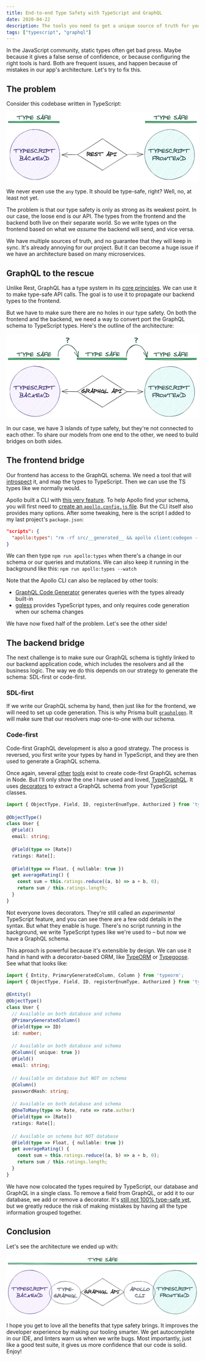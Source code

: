 ```yaml
---
title: End-to-end Type Safety with TypeScript and GraphQL
date: 2020-04-22
description: The tools you need to get a unique source of truth for your data models, and sync it across frontend and backend.
tags: ["typescript", "graphql"]
---
```


In the JavaScript community, static types often get bad press. Maybe because it gives a false sense of confidence, or because configuring the right tools is hard. Both are frequent issues, and happen because of mistakes in our app's architecture. Let's try to fix this.

## The problem

Consider this codebase written in TypeScript:

![Rest architecture](./assets/rest-architecture.png)

We never even use the `any` type. It should be type-safe, right? Well, no, at least not yet.

The problem is that our type safety is only as strong as its weakest point. In our case, the loose end is our API. The types from the frontend and the backend both live on their separate world. So we write types on the frontend based on what we _assume_ the backend will send, and vice versa.

We have multiple sources of truth, and no guarantee that they will keep in sync. It's already annoying for our project. But it can become a huge issue if we have an architecture based on many microservices.

## GraphQL to the rescue

Unlike Rest, GraphQL has a type system in its [core principles](https://graphql.org/learn/schema/). We can use it to make type-safe API calls. The goal is to use it to propagate our backend types to the frontend.

But we have to make sure there are no holes in our type safety. On both the frontend and the backend, we need a way to convert port the GraphQL schema to TypeScript types. Here's the outline of the architecture:

![Unsafe GraphQL architecture](./assets/unsafe-graphql-architecture.png)

In our case, we have 3 islands of type safety, but they're not connected to each other. To share our models from one end to the other, we need to build bridges on both sides.

## The frontend bridge

Our frontend has access to the GraphQL schema. We need a tool that will [introspect](https://graphql.org/learn/introspection/) it, and map the types to TypeScript. Then we can use the TS types like we normally would.

Apollo built a CLI with [this very feature](https://github.com/apollographql/apollo-tooling#apollo-clientcodegen-output). To help Apollo find your schema, you will first need to [create an `apollo.config.js` file](https://www.apollographql.com/docs/devtools/apollo-config/). But the CLI itself also provides many options. After some tweaking, here is the script I added to my last project's `package.json`:

```json
"scripts": {
  "apollo:types": "rm -rf src/__generated__ && apollo client:codegen --config apollo.config.js --target typescript --outputFlat src/__generated__"
}
```

We can then type `npm run apollo:types` when there's a change in our schema or our queries and mutations. We can also keep it running in the background like this: `npm run apollo:types --watch`

Note that the Apollo CLI can also be replaced by other tools:

* [GraphQL Code Generator](https://graphql-code-generator.com/) generates queries with the types already built-in
* [gqless](https://gqless.dev/) provides TypeScript types, and only requires code generation when our schema changes

We have now fixed half of the problem. Let's see the other side!

## The backend bridge

The next challenge is to make sure our GraphQL schema is tightly linked to our backend application code, which includes the resolvers and all the business logic. The way we do this depends on our strategy to generate the schema: SDL-first or code-first.

### SDL-first

If we write our GraphQL schema by hand, then just like for the frontend, we will need to set up code generation. This is why Prisma built [`graphqlgen`](https://github.com/prisma-labs/graphqlgen). It will make sure that our resolvers map one-to-one with our schema.

### Code-first

Code-first GraphQL development is also a good strategy. The process is reversed, you first write your types by hand in TypeScript, and they are then used to generate a GraphQL schema.

Once again, several [other](https://github.com/graphql/graphql-js) [tools](https://nexus.js.org/) exist to create code-first GraphQL schemas in Node. But I'll only show the one I have used and loved, [TypeGraphQL](https://typegraphql.com/). It uses [decorators](https://www.typescriptlang.org/docs/handbook/decorators.html) to extract a GraphQL schema from your TypeScript classes.

```ts
import { ObjectType, Field, ID, registerEnumType, Authorized } from 'type-graphql'

@ObjectType()
class User {
  @Field()
  email: string;
  
  @Field(type => [Rate])
  ratings: Rate[];

  @Field(type => Float, { nullable: true })
  get averageRating() {
    const sum = this.ratings.reduce((a, b) => a + b, 0);
    return sum / this.ratings.length;
  }
}
```

Not everyone loves decorators. They're still called an _experimental_ TypeScript feature, and you can see there are a few odd details in the syntax. But what they enable is huge. There's no script running in the background, we write TypeScript types like we're used to – but now we have a GraphQL schema.

This aproach is powerful because it's extensible by design. We can use it hand in hand with a decorator-based ORM, like [TypeORM](https://github.com/typeorm/typeorm) or [Typegoose](https://github.com/typegoose/typegoose). See what that looks like:

```ts
import { Entity, PrimaryGeneratedColumn, Column } from 'typeorm';
import { ObjectType, Field, ID, registerEnumType, Authorized } from 'type-graphql'

@Entity()
@ObjectType()
class User {
  // Available on both database and schema
  @PrimaryGeneratedColumn()
  @Field(type => ID)
  id: number;
  
  // Available on both database and schema
  @Column({ unique: true })
  @Field()
  email: string;

  // Available on database but NOT on schema
  @Column()
  passwordHash: string;
  
  // Available on both database and schema
  @OneToMany(type => Rate, rate => rate.author)
  @Field(type => [Rate])
  ratings: Rate[];

  // Available on schema but NOT database
  @Field(type => Float, { nullable: true })
  get averageRating() {
    const sum = this.ratings.reduce((a, b) => a + b, 0);
    return sum / this.ratings.length;
  }
}
```

We have now colocated the types required by TypeScript, our database and GraphQL in a single class. To remove a field from GraphQL, or add it to our database, we add or remove a decorator. It's [still not 100% type-safe yet](https://github.com/MichalLytek/type-graphql/issues/296), but we greatly reduce the risk of making mistakes by having all the type information grouped together.

## Conclusion

Let's see the architecture we ended up with:

![Type-safe GraphQL architecture](./assets/type-safe-graphql-architecture.png)

I hope you get to love all the benefits that type safety brings. It improves the developer experience by making our tooling smarter. We get autocomplete in our IDE, and linters warn us when we write bugs. Most importantly, just like a good test suite, it gives us more confidence that our code is solid. Enjoy!
